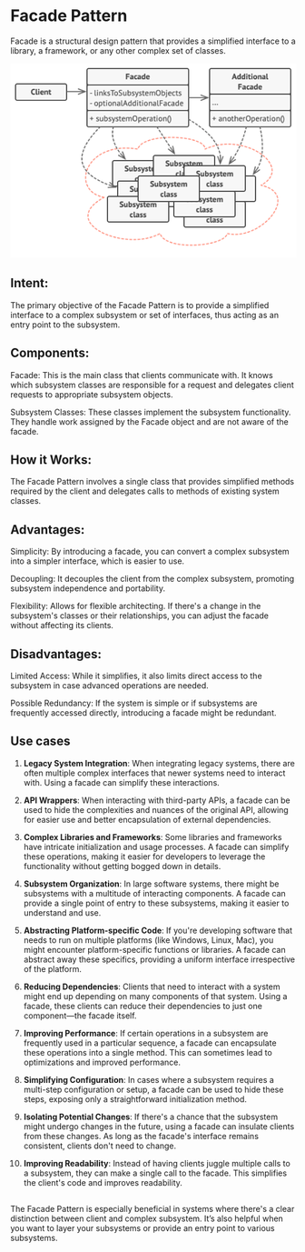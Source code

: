 # Facade Pattern

Facade is a structural design pattern that provides a simplified interface to a library, a framework, or any other complex set of classes.

![Structure](structure.png)

## Intent:
The primary objective of the Facade Pattern is to provide a simplified interface to a complex subsystem or set of interfaces, thus acting as an entry point to the subsystem.

## Components:
Facade: This is the main class that clients communicate with. It knows which subsystem classes are responsible for a request and delegates client requests to appropriate subsystem objects.

Subsystem Classes: These classes implement the subsystem functionality. They handle work assigned by the Facade object and are not aware of the facade.

## How it Works:
The Facade Pattern involves a single class that provides simplified methods required by the client and delegates calls to methods of existing system classes.

## Advantages:
Simplicity: By introducing a facade, you can convert a complex subsystem into a simpler interface, which is easier to use.

Decoupling: It decouples the client from the complex subsystem, promoting subsystem independence and portability.

Flexibility: Allows for flexible architecting. If there's a change in the subsystem's classes or their relationships, you can adjust the facade without affecting its clients.

## Disadvantages:
Limited Access: While it simplifies, it also limits direct access to the subsystem in case advanced operations are needed.

Possible Redundancy: If the system is simple or if subsystems are frequently accessed directly, introducing a facade might be redundant.

## Use cases
1. **Legacy System Integration**:
When integrating legacy systems, there are often multiple complex interfaces that newer systems need to interact with. Using a facade can simplify these interactions.

2. **API Wrappers**:
When interacting with third-party APIs, a facade can be used to hide the complexities and nuances of the original API, allowing for easier use and better encapsulation of external dependencies.

3. **Complex Libraries and Frameworks**:
Some libraries and frameworks have intricate initialization and usage processes. A facade can simplify these operations, making it easier for developers to leverage the functionality without getting bogged down in details.

4. **Subsystem Organization**:
In large software systems, there might be subsystems with a multitude of interacting components. A facade can provide a single point of entry to these subsystems, making it easier to understand and use.

5. **Abstracting Platform-specific Code**:
If you're developing software that needs to run on multiple platforms (like Windows, Linux, Mac), you might encounter platform-specific functions or libraries. A facade can abstract away these specifics, providing a uniform interface irrespective of the platform.

6. **Reducing Dependencies**:
Clients that need to interact with a system might end up depending on many components of that system. Using a facade, these clients can reduce their dependencies to just one component—the facade itself.

7. **Improving Performance**:
If certain operations in a subsystem are frequently used in a particular sequence, a facade can encapsulate these operations into a single method. This can sometimes lead to optimizations and improved performance.

8. **Simplifying Configuration**:
In cases where a subsystem requires a multi-step configuration or setup, a facade can be used to hide these steps, exposing only a straightforward initialization method.

9. **Isolating Potential Changes**:
If there's a chance that the subsystem might undergo changes in the future, using a facade can insulate clients from these changes. As long as the facade's interface remains consistent, clients don't need to change.

10. **Improving Readability**:
Instead of having clients juggle multiple calls to a subsystem, they can make a single call to the facade. This simplifies the client's code and improves readability.

##
The Facade Pattern is especially beneficial in systems where there's a clear distinction between client and complex subsystem. It’s also helpful when you want to layer your subsystems or provide an entry point to various subsystems.